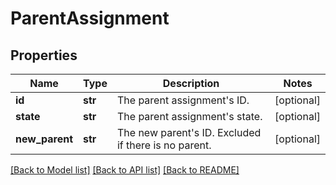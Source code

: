 # ParentAssignment

## Properties
Name | Type | Description | Notes
------------ | ------------- | ------------- | -------------
**id** | **str** | The parent assignment&#39;s ID. | [optional] 
**state** | **str** | The parent assignment&#39;s state. | [optional] 
**new_parent** | **str** | The new parent&#39;s ID. Excluded if there is no parent. | [optional] 

[[Back to Model list]](../README.md#documentation-for-models) [[Back to API list]](../README.md#documentation-for-api-endpoints) [[Back to README]](../README.md)


